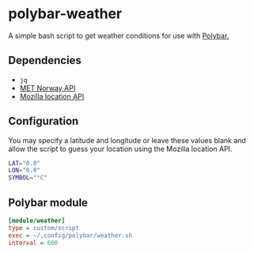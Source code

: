 # polybar-weather
A simple bash script to get weather conditions for use with [Polybar.](https://github.com/polybar/polybar)

## Dependencies

* `jq`
* [MET Norway API](https://api.met.no/)
* [Mozilla location API](https://location.services.mozilla.com/)

## Configuration

You may specify a latitude and longitude or leave these values blank and allow the script to guess your location using the Mozilla location API.

```sh
LAT="0.0"
LON="0.0"
SYMBOL="°C"
```

## Polybar module
```ini
[module/weather]
type = custom/script
exec = ~/.config/polybar/weather.sh
interval = 600
```

